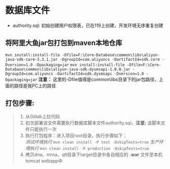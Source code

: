 数据库文件
===
* authority.sql: 初始创建用户权限表，已在119上创建，开发环境无序重复创建

将阿里大鱼jar包打包到maven本地仓库
---
`mvn install:install-file -Dfile=F:\Core-Database\common\libs\aliyun-java-sdk-core-3.3.1.jar -DgroupId=com.aliyuncs -DartifactId=sdk.core -Dversion=1.0 -Dpackaging=jar`
`mvn install:install-file -Dfile=F:\Core-Database\common\libs\aliyun-java-sdk-dysmsapi-1.0.0.jar -DgroupId=com.aliyuncs -DartifactId=sdk.dysmsapi -Dversion=1.0 -Dpackaging=jar`
**注意：** 这里的-Dfile值得是common\libs目录下的jar包路径，上面的路径是我PC上的路径

打包步骤:
---
>1. 从Gitlab上拉代码
>2. 初次部署该文件需要执行数据库脚本文件authority.sql，**注意:** 该脚本文件只能执行一次
>3. 执行打包程序：进入项目root目录，执行步骤如下：<br/>
*测试环境执行* `mvn clean install -P test -DskipTests=true`
*生产环境执行* `mvn clean install -P production -DskipTests=true`
>4. 拷贝dna、mrna、qtl目录下target目录中各自相应的 **.war** 文件至本机tomcat webapp中
